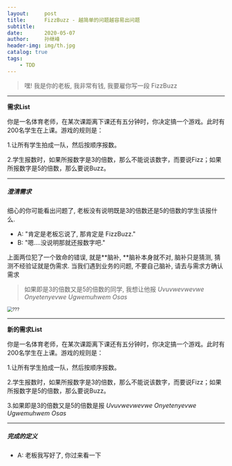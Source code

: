 ```yaml
---
layout:     post
title:      FizzBuzz - 越简单的问题越容易出问题
subtitle:   
date:       2020-05-07
author:     孙继峰
header-img: img/th.jpg
catalog: true
tags:
    - TDD
---
```




> 嘿! 我是你的老板, 我非常有钱, 我要雇你写一段 FizzBuzz

---

**需求List**

你是一名体育老师，在某次课距离下课还有五分钟时，你决定搞一个游戏。此时有200名学生在上课。游戏的规则是：

1.让所有学生拍成一队，然后按顺序报数。

2.学生报数时，如果所报数字是3的倍数，那么不能说该数字，而要说Fizz；如果所报数字是5的倍数，那么要说Buzz。

---

##### 澄清需求

细心的你可能看出问题了, 老板没有说明既是3的倍数还是5的倍数的学生该报什么.

- A: "肯定是老板忘说了, 那肯定是 FizzBuzz."
- B: "嗯....没说明那就还报数字吧."

上面两位犯了一个致命的错误, 就是**脑补, **脑补本身就不对, 脑补只是猜测, 猜测不经验证就是伪需求. 当我们遇到业务的问题, 不要自己脑补, 请去与需求方确认需求

> 如果即是3的倍数又是5的倍数的同学, 我想让他报 *Uvuvwevwevwe Onyetenyevwe Ugwemuhwem Osas*



<img src="https://vignette.wikia.nocookie.net/redditxi/images/8/82/Steve_ok.png/revision/latest/scale-to-width-down/180?cb=20170424191141" alt="???" style="zoom:75%;" />

---

**新的需求List**

你是一名体育老师，在某次课距离下课还有五分钟时，你决定搞一个游戏。此时有200名学生在上课。游戏的规则是：

1.让所有学生拍成一队，然后按顺序报数。

2.学生报数时，如果所报数字是3的倍数，那么不能说该数字，而要说Fizz；如果所报数字是5的倍数，那么要说Buzz。

3.如果即是3的倍数又是5的倍数是报 *Uvuvwevwevwe Onyetenyevwe Ugwemuhwem Osas*

---

##### 完成的定义

- A: 老板我写好了, 你过来看一下 